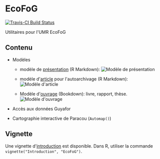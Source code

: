 # EcoFoG

[![Travis-CI Build Status](https://travis-ci.org/EcoFoG/EcoFoG.svg?branch=master)](https://travis-ci.org/EcoFoG/EcoFoG)

Utilitaires pour l'UMR EcoFoG

## Contenu

* Modèles 

  * modèle de [présentation](https://ecofog.github.io/EcoFoG/Presentation/Presentation.pdf) (R Markdown):
![Modèle de présentation](https://ecofog.github.io/EcoFoG/Presentation.png)
  
  * modèle d'[article](https://ecofog.github.io/EcoFoG/Article/introduction.html) pour l'autoarchivage (R Markdown):
![Modèle d'article](https://ecofog.github.io/EcoFoG/Article.png)

  *  Modèle d'[ouvrage](https://ecofog.github.io/EcoFoG/Ouvrage/docs/index.html) (Bookdown): livre, rapport, thèse. ![Modèle d'ouvrage](https://ecofog.github.io/EcoFoG/Ouvrage.png)

  
* Accès aux données Guyafor
* Cartographie interactive de Paracou (`Automap()`)

## Vignette

Une vignette d'[introduction](https://ecofog.github.io/EcoFoG/Introduction.html) est disponible.
Dans R, utiliser la commande `vignette("Introduction", "EcoFoG")`.
